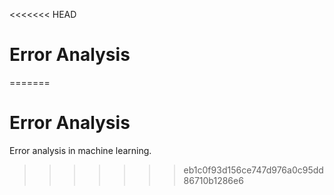 <<<<<<< HEAD
# Error Analysis
=======
# Error Analysis
Error analysis in machine learning.
>>>>>>> eb1c0f93d156ce747d976a0c95dd86710b1286e6

